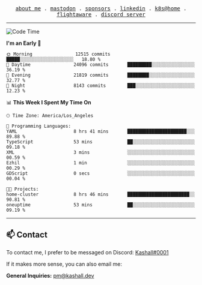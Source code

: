 <p align="center">
  <samp>
    <a href="https://jordanjones.org/">about me</a> .
    <a rel="me" href="https://mastodon.social/@kashall">mastodon</a> .
    <a href="https://github.com/sponsors/kashalls">sponsors</a> .
    <a href="https://linkedin.com/in/jordpjones">linkedin</a> .
    <a href="https://github.com/kashalls/home-cluster">k8s@home</a> .
    <a href="https://flightaware.com/adsb/stats/user/kashalls">flightaware</a> .
    <a href="https://discord.gg/V2WrCfqba9">discord server</a>
  </samp>
</p>

---

<!--START_SECTION:waka-->
![Code Time](http://img.shields.io/badge/Code%20Time-1%2C595%20hrs%203%20mins-blue)

**I'm an Early 🐤** 

```text
🌞 Morning                12515 commits       █████░░░░░░░░░░░░░░░░░░░░   18.80 % 
🌆 Daytime                24096 commits       █████████░░░░░░░░░░░░░░░░   36.19 % 
🌃 Evening                21819 commits       ████████░░░░░░░░░░░░░░░░░   32.77 % 
🌙 Night                  8143 commits        ███░░░░░░░░░░░░░░░░░░░░░░   12.23 % 
```


📊 **This Week I Spent My Time On** 

```text
🕑︎ Time Zone: America/Los_Angeles

💬 Programming Languages: 
YAML                     8 hrs 41 mins       ██████████████████████░░░   89.88 % 
TypeScript               53 mins             ██░░░░░░░░░░░░░░░░░░░░░░░   09.18 % 
XML                      3 mins              ░░░░░░░░░░░░░░░░░░░░░░░░░   00.59 % 
Ezhil                    1 min               ░░░░░░░░░░░░░░░░░░░░░░░░░   00.29 % 
GDScript                 0 secs              ░░░░░░░░░░░░░░░░░░░░░░░░░   00.04 % 

🐱‍💻 Projects: 
home-cluster             8 hrs 46 mins       ███████████████████████░░   90.81 % 
oneuptime                53 mins             ██░░░░░░░░░░░░░░░░░░░░░░░   09.19 % 
```


<!--END_SECTION:waka-->

---

## 📫 Contact

To contact me, I prefer to be messaged on Discord:  [Kashall#0001](https://discord.com/users/201077739589992448)

If it makes more sense, you can also email me:

**General Inquiries:** pm@kashall.dev  
